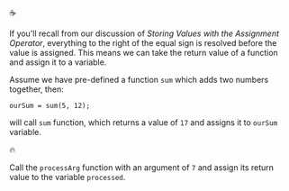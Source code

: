:coffee:

If you'll recall from our discussion of _Storing Values with the Assignment Operator_, everything to the right of the equal sign is resolved before the value is assigned. This means we can take the return value of a function and assign it to a variable.

Assume we have pre-defined a function `sum` which adds two numbers together, then:

`ourSum = sum(5, 12);`

will call `sum` function, which returns a value of `17` and assigns it to `ourSum` variable.

:fire:

Call the `processArg` function with an argument of `7` and assign its return value to the variable `processed`.
